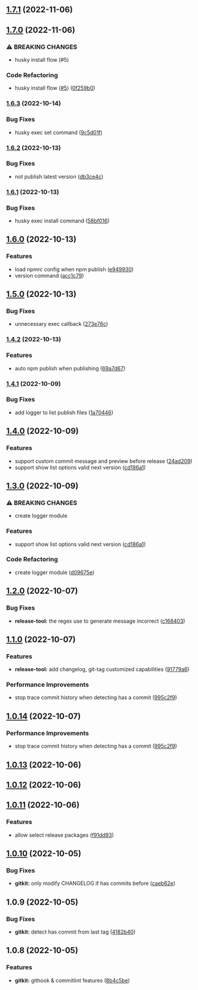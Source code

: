 ## [1.7.1](https://github.com/gialynguyen/monostack/compare/gitkit@1.7.0...gitkit@1.7.1) (2022-11-06)

## [1.7.0](https://github.com/gialynguyen/monostack/compare/gitkit@1.6.1...gitkit@1.7.0) (2022-11-06)

### ⚠ BREAKING CHANGES

- husky install flow (#5)

### Code Refactoring

- husky install flow ([#5](https://github.com/gialynguyen/monostack/issues/5)) ([0f259b0](https://github.com/gialynguyen/monostack/commit/0f259b0692a3c1570e712021dadbf652ff1444b4))

### [1.6.3](https://github.com/gialynguyen/monostack/compare/gitkit@1.6.2...gitkit@1.6.3) (2022-10-14)

### Bug Fixes

- husky exec set command ([9c5d01f](https://github.com/gialynguyen/monostack/commit/9c5d01f51625c4e0137da5a7c2cfe6e9952aaa0b))

### [1.6.2](https://github.com/gialynguyen/monostack/compare/gitkit@1.6.1...gitkit@1.6.2) (2022-10-13)

### Bug Fixes

- not publish latest version ([db3ce4c](https://github.com/gialynguyen/monostack/commit/db3ce4c586a945832cb73b4e236cd6bf265cd88f))

### [1.6.1](https://github.com/gialynguyen/monostack/compare/gitkit@1.6.0...gitkit@1.6.1) (2022-10-13)

### Bug Fixes

- husky exec install command ([58bf016](https://github.com/gialynguyen/monostack/commit/58bf0166c3b1191a595bba008fad8f7c329c9dd0))

## [1.6.0](https://github.com/gialynguyen/monostack/compare/gitkit@1.5.0...gitkit@1.6.0) (2022-10-13)

### Features

- load npmrc config when npm publish ([e949930](https://github.com/gialynguyen/monostack/commit/e9499300e4cc7c5d4d65a202ae155becd9efda10))
- version command ([acc1c79](https://github.com/gialynguyen/monostack/commit/acc1c79acffc0f151f3f1535e112dd1fe1b78774))

## [1.5.0](https://github.com/gialynguyen/monostack/compare/gitkit@1.4.2...gitkit@1.5.0) (2022-10-13)

### Bug Fixes

- unnecessary exec callback ([273e76c](https://github.com/gialynguyen/monostack/commit/273e76c1b8f9d618b04074513c5f38598e29117f))

### [1.4.2](https://github.com/gialynguyen/monostack/compare/gitkit@1.4.1...gitkit@1.4.2) (2022-10-13)

### Features

- auto npm publish when publishing ([69a7d67](https://github.com/gialynguyen/monostack/commit/69a7d67092dc636388264b60259df36623a9b516))

### [1.4.1](https://github.com/gialynguyen/monostack/compare/gitkit@1.4.0...gitkit@1.4.1) (2022-10-09)

### Bug Fixes

- add logger to list publish files ([1a70446](https://github.com/gialynguyen/monostack/commit/1a704465a21bd0af05216c902ccc68e7c32b53ab))

## [1.4.0](https://github.com/gialynguyen/monostack/compare/gitkit@1.2.0...gitkit@1.4.0) (2022-10-09)

### Features

- support custom commit message and preview before release ([24ad209](https://github.com/gialynguyen/monostack/commit/24ad2097da4d2bab5fadc07a403dec6ae9bf0b1d))
- support show list options valid next version ([cd186a1](https://github.com/gialynguyen/monostack/commit/cd186a1ceb22e2489fdbc223da28491f59970b4e))

## [1.3.0](https://github.com/gialynguyen/monostack/compare/gitkit@1.2.0...gitkit@1.3.0) (2022-10-09)

### ⚠ BREAKING CHANGES

- create logger module

### Features

- support show list options valid next version ([cd186a1](https://github.com/gialynguyen/monostack/commit/cd186a1ceb22e2489fdbc223da28491f59970b4e))

### Code Refactoring

- create logger module ([d09675e](https://github.com/gialynguyen/monostack/commit/d09675ea50eb35d8563f11c3f7218e14f941e269))

## [1.2.0](https://github.com/gialynguyen/monostack/compare/gitkit@1.1.0...gitkit@1.2.0) (2022-10-07)

### Bug Fixes

- **release-tool:** the regex use to generate message incorrect ([c168403](https://github.com/gialynguyen/monostack/commit/c168403cf86df17704a7c2ac74ed1cb78425fd49))

## [1.1.0](https://github.com/gialynguyen/monostack/compare/gitkit@1.0.13...gitkit@1.1.0) (2022-10-07)

### Features

- **release-tool:** add changelog, git-tag customized capabilities ([91779a6](https://github.com/gialynguyen/monostack/commit/91779a6519ae2e67728fe951829d0f9be2c71379))

### Performance Improvements

- stop trace commit history when detecting has a commit ([995c2f9](https://github.com/gialynguyen/monostack/commit/995c2f9f392e0f3eaab84d5e3105787beafbcf28))

## [1.0.14](https://github.com/gialynguyen/monostack/compare/gitkit@1.0.13...gitkit@1.0.14) (2022-10-07)

### Performance Improvements

- stop trace commit history when detecting has a commit ([995c2f9](https://github.com/gialynguyen/monostack/commit/995c2f9f392e0f3eaab84d5e3105787beafbcf28))

## [1.0.13](https://github.com/gialynguyen/monostack/compare/gitkit@1.0.12...gitkit@1.0.13) (2022-10-06)

## [1.0.12](https://github.com/gialynguyen/monostack/compare/gitkit@1.0.11...gitkit@1.0.12) (2022-10-06)

## [1.0.11](https://github.com/gialynguyen/monostack/compare/gitkit@1.0.9...gitkit@1.0.11) (2022-10-06)

### Features

- allow select release packages ([f91dd93](https://github.com/gialynguyen/monostack/commit/f91dd93437aa4cdcccb58de542187695d86905ef))

## [1.0.10](https://github.com/gialynguyen/monostack/compare/gitkit@1.0.9...gitkit@1.0.10) (2022-10-05)

### Bug Fixes

- **gitkit:** only modify CHANGELOG if has commits before ([caeb62e](https://github.com/gialynguyen/monostack/commit/caeb62e7a40f685aba20fa1ace956d4a117111ca))

## 1.0.9 (2022-10-05)

### Bug Fixes

- **gitkit:** detect has commit from last tag ([4182b40](https://github.com/gialynguyen/monostack/commit/4182b40c279b395b5e67615efb69c4d21a82d9aa))

## 1.0.8 (2022-10-05)

### Features

- **gitkit:** githook & commitlint features ([8b4c5be](https://github.com/gialynguyen/monostack/commit/8b4c5be0764c2d822613ebaf33a3f05d26cb6aa0))
